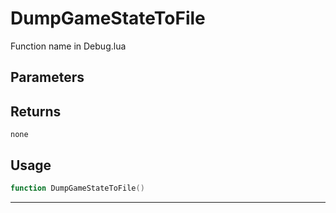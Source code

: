 # DumpGameStateToFile
Function name in Debug.lua
## Parameters

## Returns
`none`
## Usage
```lua
function DumpGameStateToFile()
```
---

